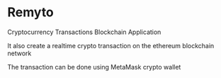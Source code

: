# Remyto
Cryptocurrency Transactions Blockchain Application

It also create a realtime crypto transaction on the ethereum blockchain network

The transaction can be done using MetaMask crypto wallet

